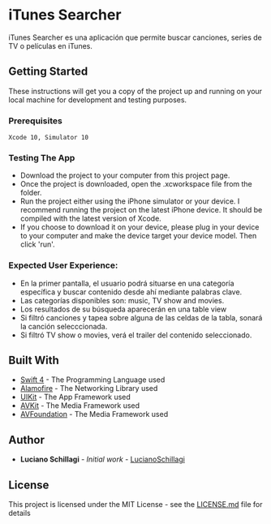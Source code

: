 # iTunes Searcher

iTunes Searcher es una aplicación que permite buscar canciones, series de TV o películas en iTunes.  

## Getting Started

These instructions will get you a copy of the project up and running on your local machine for development and testing purposes.

### Prerequisites

```
Xcode 10, Simulator 10
```

### Testing The App

* Download the project to your computer from this project page.
* Once the project is downloaded, open the .xcworkspace file from the folder.
* Run the project either using the iPhone simulator or your device. I recommend running the project on the latest iPhone device. It should be compiled with the latest version of Xcode.
* If you choose to download it on your device, please plug in your device to your computer and make the device target your device model. Then click 'run'.

### Expected User Experience:

* En la primer pantalla, el usuario podrá situarse en una categoría específica y buscar contenido desde ahí mediante palabras clave.
* Las categorías disponibles son: music, TV show and movies.
* Los resultados de su búsqueda aparecerán en una table view
* Si filtró canciones y tapea sobre alguna de las celdas de la tabla, sonará la canción selecccionada.
* Si filtró TV show o movies, verá el trailer del contenido seleccionado.


## Built With

* [Swift 4](https://developer.apple.com/swift/) - The Programming Language used
* [Alamofire](https://github.com/Alamofire/Alamofire) - The Networking Library used
* [UIKit](https://developer.apple.com/documentation/uikit) - The App Framework used
* [AVKit](https://developer.apple.com/documentation/avkit) - The Media Framework used
* [AVFoundation](https://developer.apple.com/documentation/avfoundation) - The Media Framework used

## Author

* **Luciano Schillagi** - *Initial work* - [LucianoSchillagi](https://github.com/lucianoschillagi)

## License

This project is licensed under the MIT License - see the [LICENSE.md](LICENSE.md) file for details


